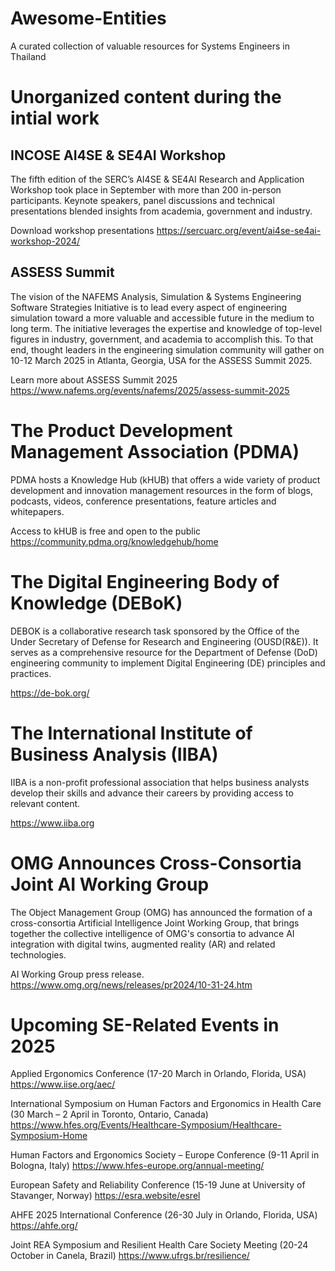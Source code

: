 # Awesome-Entities
A curated collection of valuable resources for Systems Engineers in Thailand

# Unorganized content during the intial work

## INCOSE AI4SE & SE4AI Workshop
The fifth edition of the SERC’s AI4SE & SE4AI Research and Application Workshop took place in September with more than 200 in-person participants. Keynote speakers, panel discussions and technical presentations blended insights from academia, government and industry.

Download workshop presentations
https://sercuarc.org/event/ai4se-se4ai-workshop-2024/

## ASSESS Summit 

The vision of the NAFEMS Analysis, Simulation & Systems Engineering Software Strategies 
Initiative is to lead every aspect of engineering simulation toward a more valuable and accessible future in the medium to long term. The initiative leverages the expertise and knowledge of top-level figures in industry, government, and academia to accomplish this. To that end, thought leaders in the engineering simulation community will gather on 10-12 March 2025 in Atlanta, Georgia, USA for the ASSESS Summit 2025.

Learn more about ASSESS Summit 2025
https://www.nafems.org/events/nafems/2025/assess-summit-2025


# The Product Development Management Association (PDMA) 
PDMA hosts a Knowledge Hub (kHUB) that offers a wide variety of product development and innovation management resources in the form of blogs, podcasts, videos, conference presentations, feature articles and whitepapers.

Access to kHUB is free and open to the public
https://community.pdma.org/knowledgehub/home

# The Digital Engineering Body of Knowledge (DEBoK) 

DEBOK is a collaborative research task sponsored by the Office of the Under Secretary of Defense for Research and Engineering (OUSD(R&E)). It serves as a comprehensive resource for the Department of Defense (DoD) engineering community to implement Digital Engineering (DE) principles and practices.

https://de-bok.org/

# The International Institute of Business Analysis (IIBA)
IIBA is a non-profit professional association that helps business analysts develop their skills and advance their careers by providing access to relevant
content.

https://www.iiba.org

# OMG Announces Cross-Consortia Joint AI Working Group

The Object Management Group (OMG) has announced the formation of a cross-consortia Artificial Intelligence Joint Working Group, that brings together the collective intelligence of OMG's consortia to advance AI
integration with digital twins, augmented reality (AR) and related technologies.

AI Working Group press release.
https://www.omg.org/news/releases/pr2024/10-31-24.htm

# Upcoming SE-Related Events  in 2025  

Applied Ergonomics Conference (17-20 March in Orlando, Florida, USA)
https://www.iise.org/aec/

International Symposium on Human Factors and Ergonomics in Health Care (30 March – 2 April in Toronto, Ontario, Canada)
https://www.hfes.org/Events/Healthcare-Symposium/Healthcare-Symposium-Home

Human Factors and Ergonomics Society – Europe Conference (9-11 April in Bologna, Italy)
https://www.hfes-europe.org/annual-meeting/

European Safety and Reliability Conference (15-19 June at University of Stavanger, Norway)
https://esra.website/esrel


AHFE 2025 International Conference (26-30 July in Orlando, Florida, USA)
https://ahfe.org/

Joint REA Symposium and Resilient Health Care Society Meeting (20-24 October in Canela, Brazil)
https://www.ufrgs.br/resilience/








